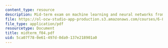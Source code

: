 ```yaml
---
content_type: resource
description: Mid-term exam on machine learning and neural networks from Fall 2004.
file: https://ol-ocw-studio-app-production.s3.amazonaws.com/courses/6-867-machine-learning-fall-2006/5ca07f780e61497d0da9137e218901a0_midterm_f04.pdf
file_type: application/pdf
resourcetype: Document
title: midterm_f04.pdf
uid: 5ca07f78-0e61-497d-0da9-137e218901a0
---
```

